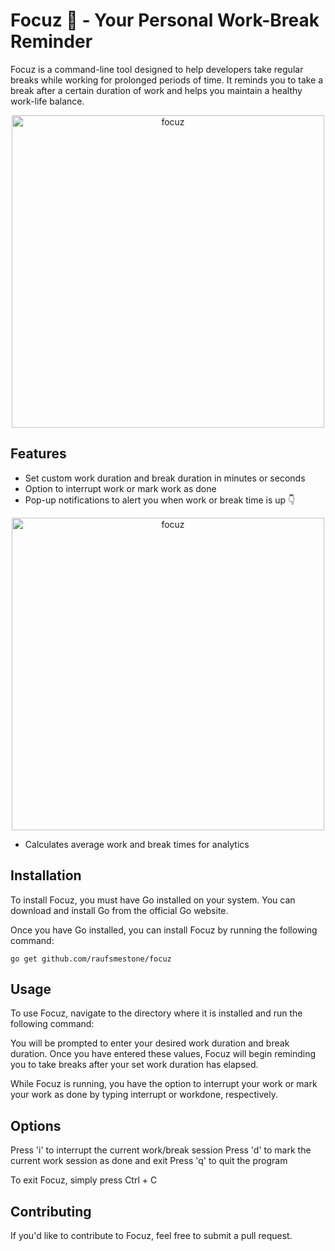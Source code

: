 # Focuz 🪷 - Your Personal Work-Break Reminder

Focuz is a command-line tool designed to help developers take regular breaks while working for prolonged periods of time. It reminds you to take a break after a certain duration of work and helps you maintain a healthy work-life balance.

<p align="center" >

<img width="500" src="https://res.cloudinary.com/raufsamestone/image/upload/v1679869849/focuz/lrbpam3jsthm8ftgofyc.gif" alt="focuz" />

<p>


## Features

- Set custom work duration and break duration in minutes or seconds
- Option to interrupt work or mark work as done
- Pop-up notifications to alert you when work or break time is up 👇
<p align="center" >

<img width="500" src="https://res.cloudinary.com/raufsamestone/image/upload/v1679869849/focuz/p9csf6jlsu4ykulwlsst.png" alt="focuz" />

<p>

- Calculates average work and break times for analytics

## Installation

To install Focuz, you must have Go installed on your system. You can download and install Go from the official Go website.

Once you have Go installed, you can install Focuz by running the following command:

`go get github.com/raufsmestone/focuz`


## Usage

To use Focuz, navigate to the directory where it is installed and run the following command:


You will be prompted to enter your desired work duration and break duration. Once you have entered these values, Focuz will begin reminding you to take breaks after your set work duration has elapsed.

While Focuz is running, you have the option to interrupt your work or mark your work as done by typing interrupt or workdone, respectively.

## Options
Press 'i' to interrupt the current work/break session
Press 'd' to mark the current work session as done and exit
Press 'q' to quit the program

To exit Focuz, simply press Ctrl + C 


## Contributing

If you'd like to contribute to Focuz, feel free to submit a pull request. 
